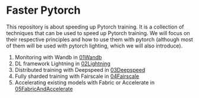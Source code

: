 # Faster Pytorch

This repository is about speeding up Pytorch training. It is a collection of techniques that can be used to speed up Pytorch training. We will focus on their respective principles and how to use them with pytorch (although most of them will be used with pytorch lighting, which we will also introduce).

1. Monitoring with Wandb in [01Wandb](01Wandb/01.md)
2. DL framework Lightning in [02Lightning](02Lightning/02.md)
3. Distributed training with Deepspeed in [03Deepspeed](03Deepspeed/03.md)
4. Fully sharded training with Fairscale in [04Fairscale](04Fairscale/04.md)
5. Accelerating existing models with Fabric or Accelerate in [05FabricAndAccelerate](05FabricAndAccelerate/05.md)